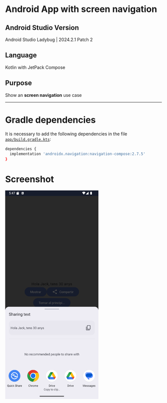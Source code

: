 # Android App with screen navigation
## Android Studio Version
Android Studio Ladybug | 2024.2.1 Patch 2

## Language
Kotlin with JetPack Compose

## Purpose
Show an **screen navigation** use case

---

# Gradle dependencies
It is necessary to add the following dependencies in the file [`app/build.gradle.kts`](app/build.gradle):

``` bash
dependencies {
  implementation 'androidx.navigation:navigation-compose:2.7.5'
}
```

# Screenshot
<img src="app/screenshots/Screenshot_20241120_174744.png" alt="App activity" width="300"/>
